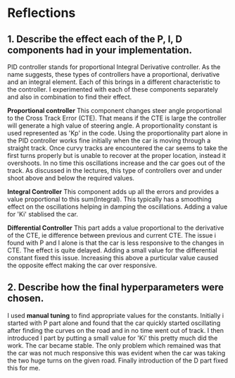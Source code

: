 # Reflections

## 1. Describe the effect each of the P, I, D components had in your implementation.

PID controller stands for proportional Integral Derivative controller. As the name suggests, these types of controllers have a proportional, derivative and an integral element. Each of this brings in a different characteristic to the controller.
I experimented with each of these components separately and also in combination to find their effect.

**Proportional controller**
This component changes steer angle proportional to the Cross Track Error (CTE). That means if the CTE is large the controller will generate a high value of steering angle. A proportionality constant is used represented as 'Kp' in the code. Using the proportionality part alone in the PID controller works fine initially when the car is moving through a straight track. Once curvy tracks are encountered the car seems to take the first turns properly but is unable to recover at the proper location, instead it overshoots. In no time this oscillations increase and the car goes out of the track. As discussed in the lectures, this type of controllers over and under shoot above and below the required values.

**Integral Controller**
This component adds up all the errors and provides a value proportional to this sum(Integral). This typically has a smoothing effect on the oscillations helping in damping the oscillations. Adding a value for 'Ki' stablised the car.

**Differential Controller**
This part adds a value proportional to the derivative of the CTE, ie difference between previous and current CTE. The issue i found with P and I alone is that the car is less responsive to the changes in CTE. The effect is quite delayed. Adding a small value for the differential constant fixed this issue. Increasing this above a purticular value caused the opposite effect making the car over responsive.

## 2. Describe how the final hyperparameters were chosen.

I used **manual tuning** to find appropriate values for the constants. Initially i started with P part alone and found that the car quickly started oscillating after finding the curves on the road and in no time went out of track. I then introduced I part by putting a small value for 'Ki' this pretty much did the work. The car became stable. The only problem which remained was that the car was not much responsive this was evident when the car was taking the two huge turns on the given road. Finally introduction of the D part fixed this for me.




